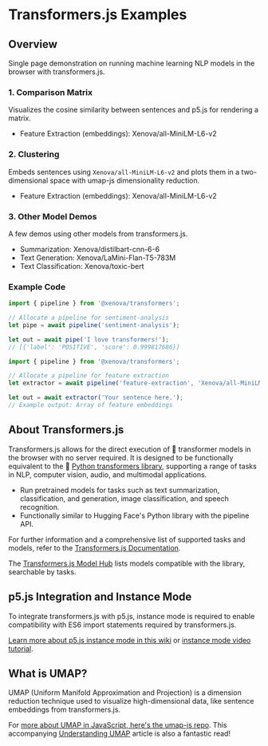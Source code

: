 # Transformers.js Examples

## Overview

Single page demonstration on running machine learning NLP models in the browser with transformers.js.

### 1. Comparison Matrix

Visualizes the cosine similarity between sentences and p5.js for rendering a matrix.

- Feature Extraction (embeddings): Xenova/all-MiniLM-L6-v2

### 2. Clustering

Embeds sentences using `Xenova/all-MiniLM-L6-v2` and plots them in a two-dimensional space with umap-js dimensionality reduction.

- Feature Extraction (embeddings): Xenova/all-MiniLM-L6-v2

### 3. Other Model Demos

A few demos using other models from transformers.js.

- Summarization: Xenova/distilbart-cnn-6-6
- Text Generation: Xenova/LaMini-Flan-T5-783M
- Text Classification: Xenova/toxic-bert

### Example Code

```javascript
import { pipeline } from '@xenova/transformers';

// Allocate a pipeline for sentiment-analysis
let pipe = await pipeline('sentiment-analysis');

let out = await pipe('I love transformers!');
// [{'label': 'POSITIVE', 'score': 0.999817686}]
```

```javascript
import { pipeline } from '@xenova/transformers';

// Allocate a pipeline for feature extraction
let extractor = await pipeline('feature-extraction', 'Xenova/all-MiniLM-L6-v2');

let out = await extractor('Your sentence here.');
// Example output: Array of feature embeddings
```

## About Transformers.js

Transformers.js allows for the direct execution of 🤗 transformer models in the browser with no server required. It is designed to be functionally equivalent to the 🤗 [Python transformers library](https://github.com/huggingface/transformers), supporting a range of tasks in NLP, computer vision, audio, and multimodal applications.

- Run pretrained models for tasks such as text summarization, classification, and generation, image classification, and speech recognition.
- Functionally similar to Hugging Face's Python library with the pipeline API.

For further information and a comprehensive list of supported tasks and models, refer to the [Transformers.js Documentation](https://huggingface.co/docs/transformers.js/index).

The [Transformers.js Model Hub](https://huggingface.co/models?library=transformers.js) lists models compatible with the library, searchable by tasks.

## p5.js Integration and Instance Mode

To integrate transformers.js with p5.js, instance mode is required to enable compatibility with ES6 import statements required by transformers.js.

[Learn more about p5.js instance mode in this wiki](https://github.com/processing/p5.js/wiki/Global-and-instance-mode) or [instance mode video tutorial](https://youtu.be/Su792jEauZg).

## What is UMAP?

UMAP (Uniform Manifold Approximation and Projection) is a dimension reduction technique used to visualize high-dimensional data, like sentence embeddings from transformers.js.

For [more about UMAP in JavaScript, here's the umap-js repo](https://github.com/PAIR-code/umap-js). This accompanying [Understanding UMAP](https://pair-code.github.io/understanding-umap/) article is also a fantastic read!
